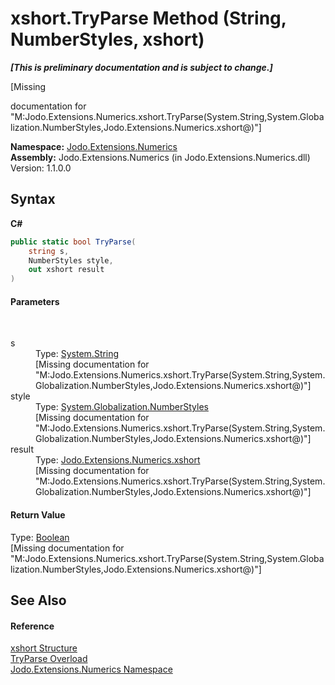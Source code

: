 # xshort.TryParse Method (String, NumberStyles, xshort)
 _**\[This is preliminary documentation and is subject to change.\]**_

\[Missing <summary> documentation for "M:Jodo.Extensions.Numerics.xshort.TryParse(System.String,System.Globalization.NumberStyles,Jodo.Extensions.Numerics.xshort@)"\]

**Namespace:**&nbsp;<a href="N_Jodo_Extensions_Numerics">Jodo.Extensions.Numerics</a><br />**Assembly:**&nbsp;Jodo.Extensions.Numerics (in Jodo.Extensions.Numerics.dll) Version: 1.1.0.0

## Syntax

**C#**<br />
``` C#
public static bool TryParse(
	string s,
	NumberStyles style,
	out xshort result
)
```


#### Parameters
&nbsp;<dl><dt>s</dt><dd>Type: <a href="https://docs.microsoft.com/dotnet/api/system.string" target="_blank" rel="noopener noreferrer">System.String</a><br />\[Missing <param name="s"/> documentation for "M:Jodo.Extensions.Numerics.xshort.TryParse(System.String,System.Globalization.NumberStyles,Jodo.Extensions.Numerics.xshort@)"\]</dd><dt>style</dt><dd>Type: <a href="https://docs.microsoft.com/dotnet/api/system.globalization.numberstyles" target="_blank" rel="noopener noreferrer">System.Globalization.NumberStyles</a><br />\[Missing <param name="style"/> documentation for "M:Jodo.Extensions.Numerics.xshort.TryParse(System.String,System.Globalization.NumberStyles,Jodo.Extensions.Numerics.xshort@)"\]</dd><dt>result</dt><dd>Type: <a href="T_Jodo_Extensions_Numerics_xshort">Jodo.Extensions.Numerics.xshort</a><br />\[Missing <param name="result"/> documentation for "M:Jodo.Extensions.Numerics.xshort.TryParse(System.String,System.Globalization.NumberStyles,Jodo.Extensions.Numerics.xshort@)"\]</dd></dl>

#### Return Value
Type: <a href="https://docs.microsoft.com/dotnet/api/system.boolean" target="_blank" rel="noopener noreferrer">Boolean</a><br />\[Missing <returns> documentation for "M:Jodo.Extensions.Numerics.xshort.TryParse(System.String,System.Globalization.NumberStyles,Jodo.Extensions.Numerics.xshort@)"\]

## See Also


#### Reference
<a href="T_Jodo_Extensions_Numerics_xshort">xshort Structure</a><br /><a href="Overload_Jodo_Extensions_Numerics_xshort_TryParse">TryParse Overload</a><br /><a href="N_Jodo_Extensions_Numerics">Jodo.Extensions.Numerics Namespace</a><br />